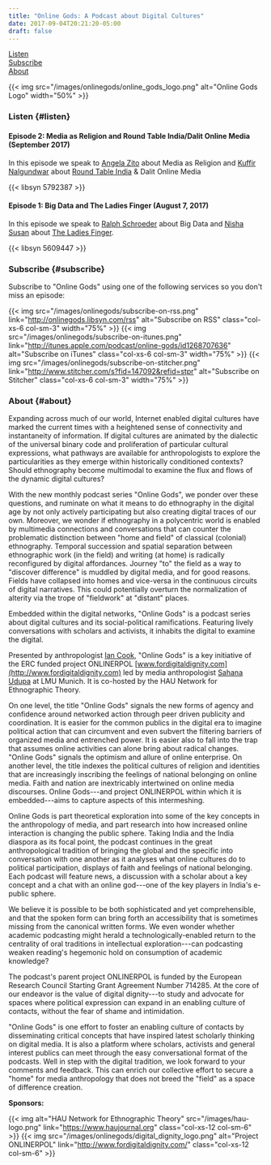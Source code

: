 ```yaml
---
title: "Online Gods: A Podcast about Digital Cultures"
date: 2017-09-04T20:21:20-05:00
draft: false
---
```


<div class="row middle-xs center-xs podcastnav">
  <div class="col-xs-6 col-sm-4"><a href="#listen">Listen</a></div>
  <div class="col-xs-6 col-sm-4"><a href="#subscribe">Subscribe</a></div>
  <div class="col-xs-6 col-sm-4"><a href="#about">About</a></div>
</div>

{{< img src="/images/onlinegods/online_gods_logo.png" alt="Online Gods Logo"  width="50%" >}}

### Listen {#listen}

#### Episode 2: Media as Religion and Round Table India/Dalit Online Media (September 2017)

In this episode we speak to [Angela Zito](http://angelazito.com/) about Media as Religion and [Kuffir Nalgundwar](https://twitter.com/kuffir) about [Round Table India](http://roundtableindia.co.in/) & Dalit Online Media

{{< libsyn 5792387 >}}

#### Episode 1: Big Data and The Ladies Finger (August 7, 2017)

In this episode we speak to [Ralph
Schroeder](https://www.oii.ox.ac.uk/people/ralph-schroeder/) about Big Data and
[Nisha Susan](http://theladiesfinger.com/author/nisha-susan/) about [The Ladies
Finger](http://theladiesfinger.com/).

{{< libsyn 5609447 >}}

### Subscribe {#subscribe}

Subscribe to "Online Gods" using one of the following services so you don't
miss an episode:

<div class="row middle-xs center-xs">

{{< img src="/images/onlinegods/subscribe-on-rss.png" link="http://onlinegods.libsyn.com/rss" alt="Subscribe on RSS" class="col-xs-6 col-sm-3" width="75%" >}}
{{< img src="/images/onlinegods/subscribe-on-itunes.png" link="http://itunes.apple.com/podcast/online-gods/id1268707636" alt="Subscribe on iTunes" class="col-xs-6 col-sm-3" width="75%" >}}
{{< img src="/images/onlinegods/subscribe-on-stitcher.png" link="http://www.stitcher.com/s?fid=147092&refid=stpr" alt="Subscribe on Stitcher" class="col-xs-6 col-sm-3" width="75%" >}}

</div>

### About {#about}

Expanding across much of our world, Internet enabled digital cultures have
marked the current times with a heightened sense of connectivity and
instantaneity of information. If digital cultures are animated by the dialectic
of the universal binary code and proliferation of particular cultural
expressions, what pathways are available for anthropologists to explore the
particularities as they emerge within historically conditioned contexts? Should
ethnography become multimodal to examine the flux and flows of the dynamic
digital cultures?

With the new monthly podcast series "Online Gods", we ponder over these
questions, and ruminate on what it means to do ethnography in the digital age
by not only actively participating but also creating digital traces of our own.
Moreover, we wonder if ethnography in a polycentric world is enabled by
multimedia connections and conversations that can counter the problematic
distinction between "home and field" of classical (colonial) ethnography.
Temporal succession and spatial separation between ethnographic work (in the
field) and writing (at home) is radically reconfigured by digital affordances.
Journey "to" the field as a way to "discover difference" is muddled by digital
media, and for good reasons. Fields have collapsed into homes and vice-versa in
the continuous circuits of digital narratives. This could potentially overturn
the normalization of alterity via the trope of "fieldwork" at "distant" places.

Embedded within the digital networks, "Online Gods" is a podcast series about
digital cultures and its social-political ramifications. Featuring lively
conversations with scholars and activists, it inhabits the digital to examine
the digital.

Presented by anthropologist [Ian Cook](https://cmds.ceu.edu/ian-m-cook),
"Online Gods" is a key initiative of the ERC funded project ONLINERPOL
[www.fordigitaldignity.com](http://www.fordigitaldignity.com) led by media
anthropologist [Sahana
Udupa](http://www.en.ethnologie.uni-muenchen.de/staff/professors/udupa/index.html)
at LMU Munich. It is co-hosted by the HAU Network for Ethnographic Theory.

On one level, the title "Online Gods" signals the new forms of agency and
confidence around networked action through peer driven publicity and
coordination. It is easier for the common publics in the digital era to imagine
political action that can circumvent and even subvert the filtering barriers of
organized media and entrenched power. It is easier also to fall into the trap
that assumes online activities can alone bring about radical changes. "Online
Gods" signals the optimism and allure of online enterprise. On another level,
the title indexes the political cultures of religion and identities that are
increasingly inscribing the feelings of national belonging on online media.
Faith and nation are inextricably intertwined on online media discourses.
Online Gods---and project ONLINERPOL within which it is embedded---aims to
capture aspects of this intermeshing.

Online Gods is part theoretical exploration into some of the key concepts in
the anthropology of media, and part research into how increased online
interaction is changing the public sphere. Taking India and the India diaspora
as its focal point, the podcast continues in the great anthropological
tradition of bringing the global and the specific into conversation with one
another as it analyses what online cultures do to political participation,
displays of faith and feelings of national belonging. Each podcast will feature
news, a discussion with a scholar about a key concept and a chat with an online
god---one of the key players in India's e-public sphere.

We believe it is possible to be both sophisticated and yet comprehensible, and
that the spoken form can bring forth an accessibility that is sometimes missing
from the canonical written forms. We even wonder whether academic podcasting
might herald a technologically-enabled return to the centrality of oral
traditions in intellectual exploration---can podcasting weaken reading's
hegemonic hold on consumption of academic knowledge?

The podcast's parent project ONLINERPOL is funded by the European Research
Council Starting Grant Agreement Number 714285. At the core of our endeavor is
the value of digital dignity---to study and advocate for spaces where political
expression can expand in an enabling culture of contacts, without the fear of
shame and intimidation.

"Online Gods" is one effort to foster an enabling culture of contacts by
disseminating critical concepts that have inspired latest scholarly thinking on
digital media. It is also a platform where scholars, activists and general
interest publics can meet through the easy conversational format of the
podcasts. Well in step with the digital tradition, we look forward to your
comments and feedback. This can enrich our collective effort to secure a "home"
for media anthropology that does not breed the "field" as a space of difference
creation.

**Sponsors:**

<div class="row middle-xs center-xs">

{{< img alt="HAU Network for Ethnographic Theory" src="/images/hau-logo.png" link="https://www.haujournal.org" class="col-xs-12 col-sm-6" >}}
{{< img src="/images/onlinegods/digital_dignity_logo.png" alt="Project ONLINERPOL" link="http://www.fordigitaldignity.com/" class="col-xs-12 col-sm-6" >}}

</div>

